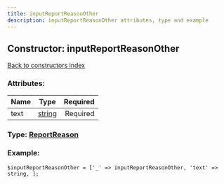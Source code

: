 ```yaml
---
title: inputReportReasonOther
description: inputReportReasonOther attributes, type and example
---
```

## Constructor: inputReportReasonOther  
[Back to constructors index](index.md)



### Attributes:

| Name     |    Type       | Required |
|----------|:-------------:|---------:|
|text|[string](../types/string.md) | Required|



### Type: [ReportReason](../types/ReportReason.md)


### Example:

```
$inputReportReasonOther = ['_' => inputReportReasonOther, 'text' => string, ];
```